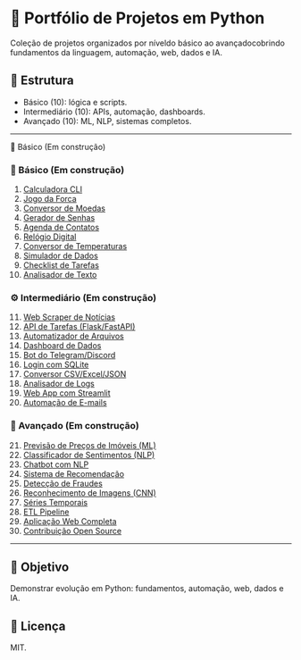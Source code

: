 # 🐍 Portfólio de Projetos em Python

Coleção de projetos organizados por níveldo básico ao avançadocobrindo fundamentos da linguagem, automação, web, dados e IA.

## 📂 Estrutura
- Básico (10): lógica e scripts.
- Intermediário (10): APIs, automação, dashboards.
- Avançado (10): ML, NLP, sistemas completos.

---
🔹 Básico (Em construção)  

### 🔹 Básico (Em construção)
1.  [Calculadora CLI](https://github.com/carlavsoares/calculadora-python)
2. [Jogo da Forca](https://github.com/carlavsoares/jogo-da-forca)
3. [Conversor de Moedas](https://github.com/carlavsoares/conversor-de-moedas)
4. [Gerador de Senhas](#)
5. [Agenda de Contatos](#)
6. [Relógio Digital](#)
7. [Conversor de Temperaturas](#)
8. [Simulador de Dados](#)
9. [Checklist de Tarefas](#)
10. [Analisador de Texto](#)

### ⚙️ Intermediário (Em construção)
11. [Web Scraper de Notícias](#)
12. [API de Tarefas (Flask/FastAPI)](#)
13. [Automatizador de Arquivos](#)
14. [Dashboard de Dados](#)
15. [Bot do Telegram/Discord](#)
16. [Login com SQLite](#)
17. [Conversor CSV/Excel/JSON](#)
18. [Analisador de Logs](#)
19. [Web App com Streamlit](#)
20. [Automação de E-mails](#)

### 🤖 Avançado (Em construção)
21. [Previsão de Preços de Imóveis (ML)](#)
22. [Classificador de Sentimentos (NLP)](#)
23. [Chatbot com NLP](#)
24. [Sistema de Recomendação](#)
25. [Detecção de Fraudes](#)
26. [Reconhecimento de Imagens (CNN)](#)
27. [Séries Temporais](#)
28. [ETL Pipeline](#)
29. [Aplicação Web Completa](#)
30. [Contribuição Open Source](#)

---

## 📌 Objetivo
Demonstrar evolução em Python: fundamentos, automação, web, dados e IA.

## 📄 Licença
MIT.
